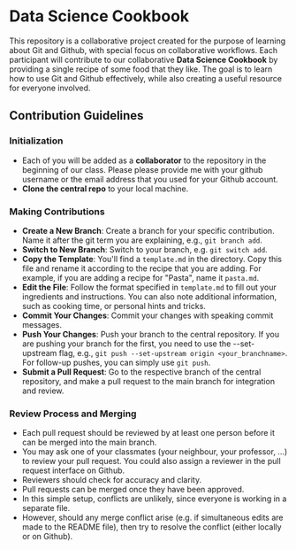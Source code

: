 # Data Science Cookbook

This repository is a collaborative project created for the purpose of learning about Git and Github, with special focus on collaborative workflows. Each participant will contribute to our collaborative **Data Science Cookbook** by providing a single recipe of some food that they like. The goal is to learn how to use Git and Github effectively, while also creating a useful resource for everyone involved.

## Contribution Guidelines

### Initialization

- Each of you will be added as a **collaborator** to the repository in the beginning of our class. Please please provide me with your github username or the email address that you used for your Github account.
- **Clone the central repo** to your local machine.

### Making Contributions

- **Create a New Branch**: Create a branch for your specific contribution. Name it after the git term you are explaining, e.g., `git branch add`.
- **Switch to New Branch**: Switch to your branch, e.g. `git switch add`.
- **Copy the Template**: You'll find a `template.md` in the directory. Copy this file and rename it according to the recipe that you are adding. For example, if you are adding a recipe for "Pasta", name it `pasta.md`.
- **Edit the File**: Follow the format specified in `template.md` to fill out your ingredients and instructions. You can also note additional information, such as cooking time, or personal hints and tricks.
- **Commit Your Changes**: Commit your changes with speaking commit messages.
- **Push Your Changes**: Push your branch to the central repository. If you are pushing your branch for the first, you need to use the --set-upstream flag, e.g., `git push --set-upstream origin <your_branchname>`. For follow-up pushes, you can simply use `git push`. 
- **Submit a Pull Request**: Go to the respective branch of the central repository, and make a pull request to the main branch for integration and review.

### Review Process and Merging
- Each pull request should be reviewed by at least one person before it can be merged into the main branch. 
- You may ask one of your classmates (your neighbour, your professor, ...) to review your pull request. You could also assign a reviewer in the pull request interface on Github.
- Reviewers should check for accuracy and clarity.
- Pull requests can be merged once they have been approved.
- In this simple setup, conflicts are unlikely, since everyone is working in a separate file. 
- However, should any merge conflict arise (e.g. if simultaneous edits are made to the README file), then try to resolve the conflict (either locally or on Github).